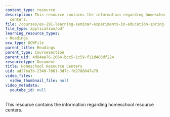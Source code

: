 ```yaml
---
content_type: resource
description: This resource contains the information regarding homeschool resource
  centers.
file: /courses/es-291-learning-seminar-experiments-in-education-spring-2003/ad27ba3b234070613d7cfd2788047a79_MITES_291S03_Homeschl_fnl.pdf
file_type: application/pdf
learning_resource_types:
- Readings
ocw_type: OCWFile
parent_title: Readings
parent_type: CourseSection
parent_uid: 4d84aa76-2064-bcc5-1c59-f11d486df224
resourcetype: Document
title: Homeschool Resource Centers
uid: ad27ba3b-2340-7061-3d7c-fd2788047a79
video_files:
  video_thumbnail_file: null
video_metadata:
  youtube_id: null
---
```

This resource contains the information regarding homeschool resource centers.

